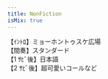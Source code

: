 ```yaml
---
title: NonFiction
isMix: true
---
```


【ｲﾝﾄﾛ】ミョーホントゥスケ広場<br />
【間奏】スタンダード<br />
【1 ｻﾋﾞ後】日本語<br />
【2 ｻﾋﾞ後】超可愛いコールなど
